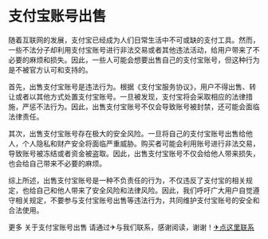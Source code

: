 # 支付宝账号出售

随着互联网的发展，支付宝已经成为人们日常生活中不可或缺的支付工具。然而，一些不法分子却利用支付宝账号进行非法交易或者其他违法活动，给用户带来了不必要的麻烦和损失。因此，一些人可能会想要出售自己的支付宝账号，但这种行为是不被官方认可和支持的。

首先，出售支付宝账号是违法行为。根据《支付宝服务协议》，用户不得出售、转让或者以其他方式处置支付宝账号。一旦被发现，支付宝将会采取相应的法律措施，严惩不法行为。因此，出售支付宝账号不仅会导致账号被封禁，还可能会面临法律责任。

其次，出售支付宝账号存在极大的安全风险。一旦将自己的支付宝账号出售给他人，个人隐私和财产安全将面临严重威胁。购买者可能会利用账号进行非法交易，导致账号被冻结或者资金被盗取。因此，出售支付宝账号不仅会给他人带来损失，也会给自己带来不必要的麻烦。

综上所述，出售支付宝账号是一种不负责任的行为，不仅违反了支付宝的相关规定，也给自己和他人带来了安全风险和法律风险。因此，我们呼吁广大用户自觉遵守相关规定，不要参与支付宝账号出售等违法行为，共同维护支付宝账号的安全和合法使用。

更多 关于支付宝账号出售 请通过✈与我们联系，感谢阅读，谢谢！[✈点这里联系](https://ads.k02.cc)